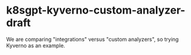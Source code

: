 # k8sgpt-kyverno-custom-analyzer-draft
We are comparing "integrations" versus "custom analyzers", so trying Kyverno as an example.
